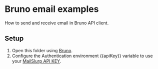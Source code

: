 # Bruno email examples
How to send and receive email in Bruno API client.

## Setup
1. Open this folder using [Bruno](http://usebruno.com). 
2. Configure the Authentication environment {{apiKey}} variable to use your [MailSlurp API KEY](https://app.mailslurp.com).

